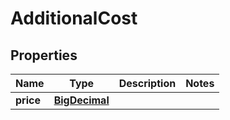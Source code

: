

# AdditionalCost

## Properties

Name | Type | Description | Notes
------------ | ------------- | ------------- | -------------
**price** | [**BigDecimal**](BigDecimal.md) |  | 



